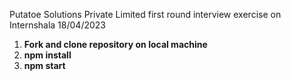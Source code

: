 
Putatoe Solutions Private Limited first round interview exercise on Internshala
18/04/2023

1) **Fork and clone repository on local machine**
2) **npm install**
3) **npm start**
